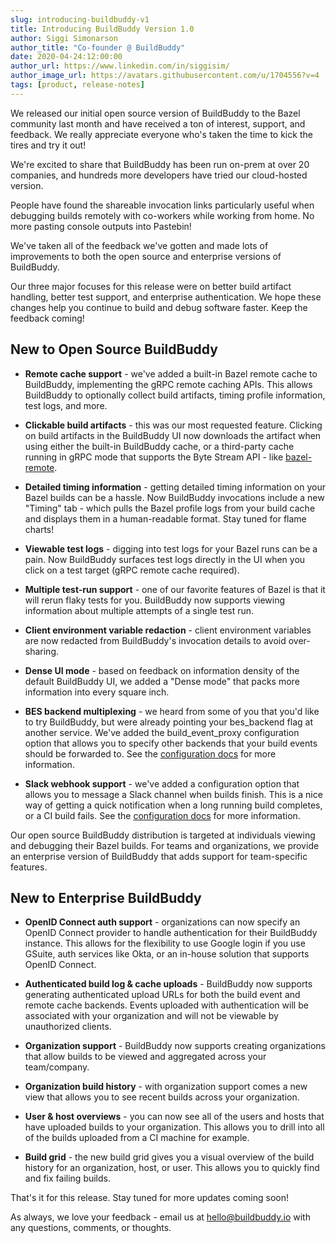 ```yaml
---
slug: introducing-buildbuddy-v1
title: Introducing BuildBuddy Version 1.0
author: Siggi Simonarson
author_title: "Co-founder @ BuildBuddy"
date: 2020-04-24:12:00:00
author_url: https://www.linkedin.com/in/siggisim/
author_image_url: https://avatars.githubusercontent.com/u/1704556?v=4
tags: [product, release-notes]
---
```


We released our initial open source version of BuildBuddy to the Bazel community last month and have received a ton of interest, support, and feedback. We really appreciate everyone who's taken the time to kick the tires and try it out!

We're excited to share that BuildBuddy has been run on-prem at over 20 companies, and hundreds more developers have tried our cloud-hosted version.

People have found the shareable invocation links particularly useful when debugging builds remotely with co-workers while working from home. No more pasting console outputs into Pastebin!

We've taken all of the feedback we've gotten and made lots of improvements to both the open source and enterprise versions of BuildBuddy.

Our three major focuses for this release were on better build artifact handling, better test support, and enterprise authentication. We hope these changes help you continue to build and debug software faster. Keep the feedback coming!

<!-- truncate -->

## New to Open Source BuildBuddy

- **Remote cache support** - we've added a built-in Bazel remote cache to BuildBuddy, implementing the gRPC remote caching APIs. This allows BuildBuddy to optionally collect build artifacts, timing profile information, test logs, and more.

- **Clickable build artifacts** - this was our most requested feature. Clicking on build artifacts in the BuildBuddy UI now downloads the artifact when using either the built-in BuildBuddy cache, or a third-party cache running in gRPC mode that supports the Byte Stream API - like [bazel-remote](https://github.com/buchgr/bazel-remote).

- **Detailed timing information** - getting detailed timing information on your Bazel builds can be a hassle. Now BuildBuddy invocations include a new "Timing" tab - which pulls the Bazel profile logs from your build cache and displays them in a human-readable format. Stay tuned for flame charts!

- **Viewable test logs** - digging into test logs for your Bazel runs can be a pain. Now BuildBuddy surfaces test logs directly in the UI when you click on a test target (gRPC remote cache required).

- **Multiple test-run support** - one of our favorite features of Bazel is that it will rerun flaky tests for you. BuildBuddy now supports viewing information about multiple attempts of a single test run.

- **Client environment variable redaction** - client environment variables are now redacted from BuildBuddy's invocation details to avoid over-sharing.

- **Dense UI mode** - based on feedback on information density of the default BuildBuddy UI, we added a "Dense mode" that packs more information into every square inch.

- **BES backend multiplexing** - we heard from some of you that you'd like to try BuildBuddy, but were already pointing your bes_backend flag at another service. We've added the build_event_proxy configuration option that allows you to specify other backends that your build events should be forwarded to. See the [configuration docs](https://github.com/buildbuddy-io/buildbuddy/blob/master/CONFIG.md#buildeventproxy) for more information.

- **Slack webhook support** - we've added a configuration option that allows you to message a Slack channel when builds finish. This is a nice way of getting a quick notification when a long running build completes, or a CI build fails. See the [configuration docs](https://github.com/buildbuddy-io/buildbuddy/blob/master/CONFIG.md#integrations) for more information.

Our open source BuildBuddy distribution is targeted at individuals viewing and debugging their Bazel builds. For teams and organizations, we provide an enterprise version of BuildBuddy that adds support for team-specific features.

## New to Enterprise BuildBuddy

- **OpenID Connect auth support** - organizations can now specify an OpenID Connect provider to handle authentication for their BuildBuddy instance. This allows for the flexibility to use Google login if you use GSuite, auth services like Okta, or an in-house solution that supports OpenID Connect.

- **Authenticated build log & cache uploads** - BuildBuddy now supports generating authenticated upload URLs for both the build event and remote cache backends. Events uploaded with authentication will be associated with your organization and will not be viewable by unauthorized clients.

- **Organization support** - BuildBuddy now supports creating organizations that allow builds to be viewed and aggregated across your team/company.

- **Organization build history** - with organization support comes a new view that allows you to see recent builds across your organization.

- **User & host overviews** - you can now see all of the users and hosts that have uploaded builds to your organization. This allows you to drill into all of the builds uploaded from a CI machine for example.

- **Build grid** - the new build grid gives you a visual overview of the build history for an organization, host, or user. This allows you to quickly find and fix failing builds.

That's it for this release. Stay tuned for more updates coming soon!

As always, we love your feedback - email us at [hello@buildbuddy.io](mailto:hello@buildbuddy.io) with any questions, comments, or thoughts.
